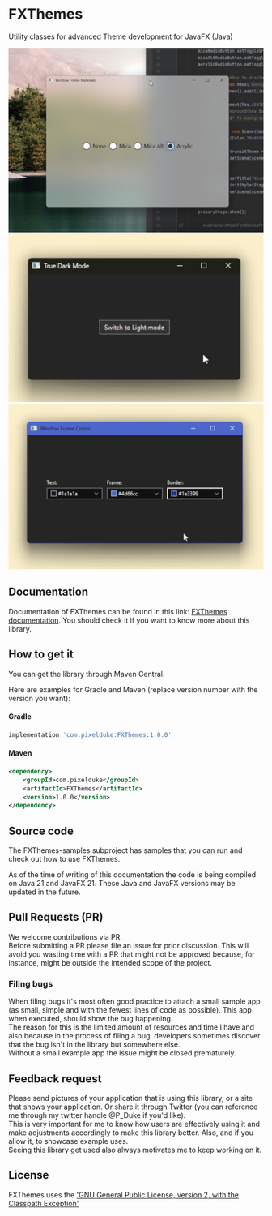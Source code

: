 # FXThemes
Utility classes for advanced Theme development for JavaFX (Java)

![Acrylic Backdrop](Acrylic.jpg)
![True dark mode](DarkMode.jpg)
![Changing Window Frame colors](WindowFrameColors.jpg)

## Documentation
Documentation of FXThemes can be found in this link: [FXThemes documentation](https://pixelduke.com/fxthemes/).
You should check it if you want to know more about this library.

## How to get it
You can get the library through Maven Central.

Here are examples for Gradle and Maven (replace version number with the version you want):

#### Gradle
```groovy
implementation 'com.pixelduke:FXThemes:1.0.0'
```

#### Maven
```xml
<dependency>
    <groupId>com.pixelduke</groupId>
    <artifactId>FXThemes</artifactId>
    <version>1.0.0</version>
</dependency>
```

## Source code
The FXThemes-samples subproject has samples that you can run and check out how to use FXThemes.

As of the time of writing of this documentation the code is being compiled on Java 21 and JavaFX 21. These Java and JavaFX 
versions may be updated in the future. 

## Pull Requests (PR)
We welcome contributions via PR.  
Before submitting a PR please file an issue for prior discussion. This will avoid you wasting time with a PR that
might not be approved because, for instance, might be outside the intended scope of the project.

### Filing bugs
When filing bugs it's most often good practice to attach a small sample app (as small, simple and with the fewest lines of
code as possible). This app when executed, should show the bug happening.  
The reason for this is the limited amount of resources and time I have and also because in the process of filing a bug,
developers sometimes discover that the bug isn't in the library but somewhere else.   
Without a small example app the issue might be closed prematurely.

## Feedback request
Please send pictures of your application that is using this library, or a site that shows your application. Or share it
through Twitter (you can reference
me through my twitter handle @P_Duke if you'd like).   
This is very important for me to know how users are effectively using it and make adjustments accordingly to make this
library better.
Also, and if you allow it, to showcase example uses.    
Seeing this library get used also always motivates me to keep working on it.

## License
FXThemes uses the ['GNU General Public License, version 2, with the Classpath Exception'](https://openjdk.java.net/legal/gplv2+ce.html)



